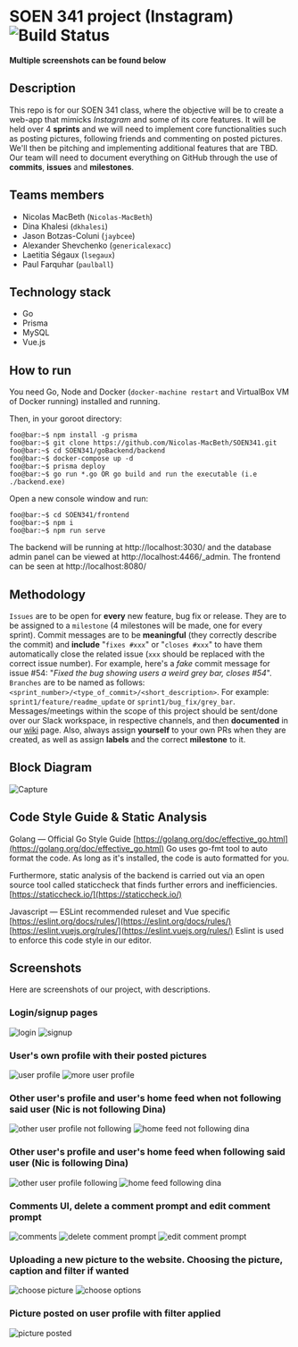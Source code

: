 # SOEN 341 project (Instagram)  ![Build Status](https://travis-ci.com/Nicolas-MacBeth/SOEN341.svg?token=oeXpQTjd3iqt491nhsLk&branch=master)

**Multiple screenshots can be found below**

## Description

This repo is for our SOEN 341 class, where the objective will be to create a web-app that mimicks *Instagram* and some of its core features. It will be held over 4 **sprints** and we will need to implement core functionalities such as posting pictures, following friends and commenting on posted pictures. We'll then be pitching and implementing additional features that are TBD. Our team will need to document everything on GitHub through the use of **commits**, **issues** and **milestones**.

## Teams members

* Nicolas MacBeth (`Nicolas-MacBeth`)
* Dina Khalesi (`dkhalesi`)
* Jason Botzas-Coluni (`jaybcee`)
* Alexander Shevchenko (`genericalexacc`)
* Laetitia Ségaux (`lsegaux`)
* Paul Farquhar (`paulball`)

## Technology stack

* Go
* Prisma
* MySQL
* Vue.js

## How to run
You need Go, Node and Docker (`docker-machine restart` and VirtualBox VM of Docker running) installed and running.

Then, in your goroot directory:

```console
foo@bar:~$ npm install -g prisma
foo@bar:~$ git clone https://github.com/Nicolas-MacBeth/SOEN341.git
foo@bar:~$ cd SOEN341/goBackend/backend
foo@bar:~$ docker-compose up -d
foo@bar:~$ prisma deploy
foo@bar:~$ go run *.go OR go build and run the executable (i.e ./backend.exe)
```

Open a new console window and run:

```console
foo@bar:~$ cd SOEN341/frontend
foo@bar:~$ npm i
foo@bar:~$ npm run serve
```

The backend will be running at http://localhost:3030/ and the database admin panel can be viewed at http://localhost:4466/_admin.
The frontend can be seen at http://localhost:8080/

## Methodology

`Issues` are to be open for **every** new feature, bug fix or release. They are to be assigned to a `milestone` (4 milestones will be made, one for every sprint). Commit messages are to be **meaningful** (they correctly describe the commit) and **include** "`fixes #xxx`" or "`closes #xxx`" to have them automatically close the related issue (`xxx` should be replaced with the correct issue number). For example, here's a *fake* commit message for issue #54: "*Fixed the bug showing users a weird grey bar, closes #54*". `Branches` are to be named as follows: `<sprint_number>/<type_of_commit>/<short_description>`. For example: `sprint1/feature/readme_update` or `sprint1/bug_fix/grey_bar`. Messages/meetings within the scope of this project should be sent/done over our Slack workspace, in respective channels, and then **documented** in our [wiki](https://github.com/Nicolas-MacBeth/SOEN341/wiki) page. Also, always assign **yourself** to your own PRs when they are created, as well as assign **labels** and the correct **milestone** to it.

## Block Diagram
![Capture](https://user-images.githubusercontent.com/43622634/76051349-7bea9580-5f38-11ea-8467-391cf2cea046.JPG)

## Code Style Guide & Static Analysis
Golang — Official Go Style Guide  [https://golang.org/doc/effective_go.html](https://golang.org/doc/effective_go.html)
Go uses go-fmt tool to auto format the code.
As long as it's installed, the code is auto formatted for you.

Furthermore, static analysis of the backend is carried out via an open source tool called staticcheck that finds further errors and inefficiencies. 
[https://staticcheck.io/](https://staticcheck.io/)

Javascript — ESLint recommended ruleset and Vue specific
[https://eslint.org/docs/rules/](https://eslint.org/docs/rules/)
[https://eslint.vuejs.org/rules/](https://eslint.vuejs.org/rules/)
Eslint is used to enforce this code style in our editor.



## Screenshots

Here are screenshots of our project, with descriptions.

### Login/signup pages

![login](./readme_pictures/1.PNG) ![signup](./readme_pictures/2.PNG)

### User's own profile with their posted pictures

![user profile](./readme_pictures/3.PNG) ![more user profile](./readme_pictures/4.PNG)

### Other user's profile and user's home feed when not following said user (Nic is not following Dina)

![other user profile not following](./readme_pictures/5.PNG) ![home feed not following dina](./readme_pictures/11.PNG)

### Other user's profile and user's home feed when following said user (Nic is following Dina)

![other user profile following](./readme_pictures/6.PNG) ![home feed following dina](./readme_pictures/7.PNG)

### Comments UI, delete a comment prompt and edit comment prompt

![comments](./readme_pictures/8.PNG) ![delete comment prompt](./readme_pictures/9.PNG) ![edit comment prompt](./readme_pictures/10.PNG)

### Uploading a new picture to the website. Choosing the picture, caption and filter if wanted

![choose picture](./readme_pictures/12.PNG) ![choose options](./readme_pictures/13.PNG)

### Picture posted on user profile with filter applied

![picture posted](./readme_pictures/14.PNG)
